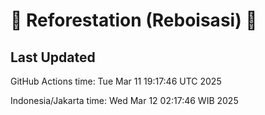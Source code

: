 
# 🌳 Reforestation (Reboisasi) 🌲

## Last Updated

GitHub Actions time: Tue Mar 11 19:17:46 UTC 2025

Indonesia/Jakarta time: Wed Mar 12 02:17:46 WIB 2025
